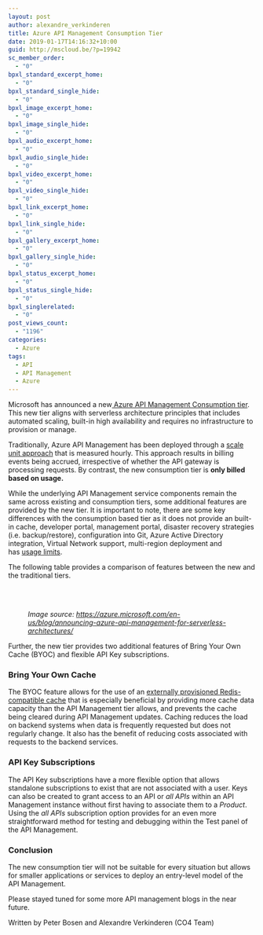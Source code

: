 ```yaml
---
layout: post
author: alexandre_verkinderen
title: Azure API Management Consumption Tier
date: 2019-01-17T14:16:32+10:00
guid: http://mscloud.be/?p=19942
sc_member_order:
  - "0"
bpxl_standard_excerpt_home:
  - "0"
bpxl_standard_single_hide:
  - "0"
bpxl_image_excerpt_home:
  - "0"
bpxl_image_single_hide:
  - "0"
bpxl_audio_excerpt_home:
  - "0"
bpxl_audio_single_hide:
  - "0"
bpxl_video_excerpt_home:
  - "0"
bpxl_video_single_hide:
  - "0"
bpxl_link_excerpt_home:
  - "0"
bpxl_link_single_hide:
  - "0"
bpxl_gallery_excerpt_home:
  - "0"
bpxl_gallery_single_hide:
  - "0"
bpxl_status_excerpt_home:
  - "0"
bpxl_status_single_hide:
  - "0"
bpxl_singlerelated:
  - "0"
post_views_count:
  - "1196"
categories:
  - Azure
tags:
  - API
  - API Management
  - Azure
---
```

Microsoft has announced a new<a href="https://azure.microsoft.com/en-us/blog/announcing-azure-api-management-for-serverless-architectures/" target="_blank" rel="noreferrer noopener">&nbsp;Azure API Management Consumption tier</a>. This new tier aligns with serverless architecture principles that includes automated scaling, built-in high availability and requires no infrastructure to provision or manage.&nbsp;

Traditionally, Azure API Management has been deployed through a&nbsp;<a rel="noreferrer noopener" href="https://azure.microsoft.com/en-us/pricing/details/api-management/" target="_blank">scale unit approach</a>&nbsp;that is measured hourly. This approach results in billing events being accrued, irrespective of whether the API gateway is processing requests. By contrast, the new consumption tier is **only billed based on usage.**

While the underlying API Management service components remain the same across existing and consumption tiers, some additional features are provided by the new tier. It is important to note, there are some key differences with the consumption based tier as it does not provide an built-in cache, developer portal, management portal, disaster recovery strategies (i.e. backup/restore), configuration into Git, Azure Active Directory integration, Virtual Network support, multi-region deployment and has&nbsp;<a href="https://docs.microsoft.com/en-us/azure/azure-subscription-service-limits#api-management-limits" target="_blank" rel="noreferrer noopener">usage limits</a>. 

The following table provides a comparison of features between the new and the traditional tiers.&nbsp;<figure class="wp-block-image">

<img src="/wp-content/uploads/2019/01/api-consumption-tier-1024x603.png" alt="" class="wp-image-19944" srcset="/wp-content/uploads/2019/01/api-consumption-tier-1024x603.png 1024w, /wp-content/uploads/2019/01/api-consumption-tier-300x177.png 300w, /wp-content/uploads/2019/01/api-consumption-tier-768x452.png 768w, /wp-content/uploads/2019/01/api-consumption-tier.png 1068w" sizes="(max-width: 1024px) 100vw, 1024px" /> <figcaption>  
_Image source:&nbsp;<a rel="noreferrer noopener" href="https://azure.microsoft.com/en-us/blog/announcing-azure-api-management-for-serverless-architectures/" target="_blank">https://azure.microsoft.com/en-us/blog/announcing-azure-api-management-for-serverless-architectures/</a>_ </figcaption></figure> 

Further, the new tier provides two additional features of Bring Your Own Cache (BYOC) and flexible API Key subscriptions. 

### Bring Your Own Cache

The BYOC feature allows for the use of an&nbsp;<a href="https://docs.microsoft.com/en-us/azure/api-management/api-management-howto-cache-external" target="_blank" rel="noreferrer noopener">externally provisioned Redis-compatible cache</a> that is especially beneficial by providing more cache data capacity than the API Management tier allows, and prevents the cache being cleared during API Management updates. Caching reduces the load on backend systems when data is frequently requested but does not regularly change. It also has the benefit of reducing costs associated with requests to the backend services.

### API Key Subscriptions

The API Key subscriptions have a more flexible option that allows standalone subscriptions to exist that are not associated with a user. Keys can also be created to grant access to an API or _all APIs_ within an API Management instance without first having to associate them to a _Product_. Using the _all APIs_ subscription option provides for an even more straightforward method for testing and debugging within the Test panel of the API Management.

### Conclusion

The new consumption tier will not be suitable for every situation but allows for smaller applications or services to deploy an entry-level model of the API Management.

Please stayed tuned for some more API management blogs in the near future.

Written by Peter Bosen and Alexandre Verkinderen (CO4 Team)
